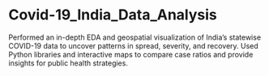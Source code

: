 # Covid-19_India_Data_Analysis
Performed an in-depth EDA and geospatial visualization of India’s statewise COVID-19 data to uncover patterns in spread, severity, and recovery. Used Python libraries and interactive maps to compare case ratios and provide insights for public health strategies.
